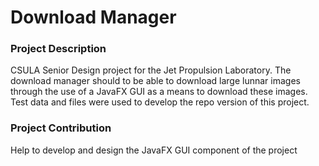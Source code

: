 # Download Manager

### Project Description

CSULA Senior Design project for the Jet Propulsion Laboratory. 
The download manager should to be able to download large lunnar images through the use
of a JavaFX GUI as a means to download these images. Test data and files were used to develop the repo version of this
project. 

### Project Contribution
Help to develop and design the JavaFX GUI component of the project
